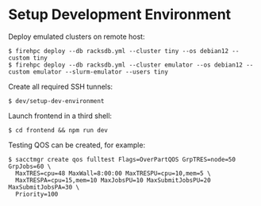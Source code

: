 # Setup Development Environment

Deploy emulated clusters on remote host:

```console
$ firehpc deploy --db racksdb.yml --cluster tiny --os debian12 --custom tiny
$ firehpc deploy --db racksdb.yml --cluster emulator --os debian12 --custom emulator --slurm-emulator --users tiny
```

Create all required SSH tunnels:

```console
$ dev/setup-dev-environment
```

Launch frontend in a third shell:

```console
$ cd frontend && npm run dev
```

Testing QOS can be created, for example:

```
$ sacctmgr create qos fulltest Flags=OverPartQOS GrpTRES=node=50 GrpJobs=60 \
  MaxTRES=cpu=48 MaxWall=8:00:00 MaxTRESPU=cpu=10,mem=5 \
  MaxTRESPA=cpu=15,mem=10 MaxJobsPU=10 MaxSubmitJobsPU=20 MaxSubmitJobsPA=30 \
  Priority=100
```
